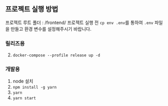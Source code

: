 ## 프로젝트 실행 방법
프로젝트 루트 폴더 : /frontend/
프로젝트 실행 전 `cp env .env`를 통하여 `.env` 파일을 만들고 환경 변수를 설정해주시기 바랍니다.

### 릴리즈용
2. `docker-compose --profile release up -d`

### 개발용
1. node 설치
2. `npm install -g yarn`
3. `yarn`
4. `yarn start`